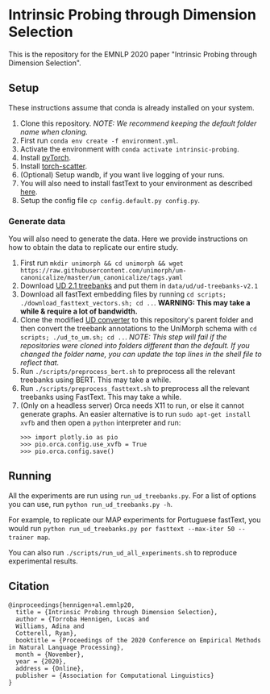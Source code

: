 # Intrinsic Probing through Dimension Selection

This is the repository for the EMNLP 2020 paper "Intrinsic Probing through Dimension Selection".

## Setup

These instructions assume that conda is already installed on your system.

1. Clone this repository. *NOTE: We recommend keeping the default folder name when cloning.*
2. First run `conda env create -f environment.yml`.
3. Activate the environment with `conda activate intrinsic-probing`.
4. Install [pyTorch](https://pytorch.org/get-started/locally/).
5. Install [torch-scatter](https://github.com/rusty1s/pytorch_scatter).
6. (Optional) Setup wandb, if you want live logging of your runs.
7. You will also need to install fastText to your environment as described [here](https://fasttext.cc/docs/en/support.html#building-fasttext-python-module).
8. Setup the config file `cp config.default.py config.py`.

### Generate data

You will also need to generate the data. Here we provide instructions on how to obtain the data to replicate our entire study.

1. First run `mkdir unimorph && cd unimorph && wget https://raw.githubusercontent.com/unimorph/um-canonicalize/master/um_canonicalize/tags.yaml`
2. Download [UD 2.1 treebanks](http://hdl.handle.net/11234/1-2515) and put them in `data/ud/ud-treebanks-v2.1`
3. Download all fastText embedding files by running `cd scripts; ./download_fasttext_vectors.sh; cd ..`. **WARNING: This may take a while & require a lot of bandwidth.**
4. Clone the modified [UD converter](git@github.com:ltorroba/ud-compatibility.git) to this repository's parent folder and then convert the treebank annotations to the UniMorph schema with `cd scripts; ./ud_to_um.sh; cd ..`. *NOTE: This step will fail if the repositories were cloned into folders different than the default. If you changed the folder name, you can update the top lines in the shell file to reflect that.*
5. Run `./scripts/preprocess_bert.sh` to preprocess all the relevant treebanks using BERT. This may take a while.
6. Run `./scripts/preprocess_fasttext.sh` to preprocess all the relevant treebanks using FastText. This may take a while.
7. (Only on a headless server) Orca needs X11 to run, or else it cannot generate graphs. An easier alternative is to run `sudo apt-get install xvfb` and then open a `python` interpreter and run:
    ```
    >>> import plotly.io as pio
    >>> pio.orca.config.use_xvfb = True
    >>> pio.orca.config.save()
    ```

## Running

All the experiments are run using `run_ud_treebanks.py`.
For a list of options you can use, run `python run_ud_treebanks.py -h`.

For example, to replicate our MAP experiments for Portuguese fastText, you would run `python run_ud_treebanks.py por fasttext --max-iter 50 --trainer map`.

You can also run `./scripts/run_ud_all_experiments.sh` to reproduce experimental results.

## Citation

```
@inproceedings{hennigen+al.emnlp20,
  title = {Intrinsic Probing through Dimension Selection},
  author = {Torroba Hennigen, Lucas and 
  Williams, Adina and 
  Cotterell, Ryan},
  booktitle = {Proceedings of the 2020 Conference on Empirical Methods in Natural Language Processing},
  month = {November},
  year = {2020},
  address = {Online},
  publisher = {Association for Computational Linguistics}
}
```
